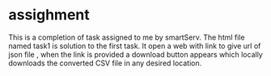 # assighment
This is a completion of task assigned to me by smartServ.
The html file named task1 is solution to the first task.
It open a web with link to give url of json file , when the link is provided a download button appears which locally downloads the converted CSV file in any desired location. 
